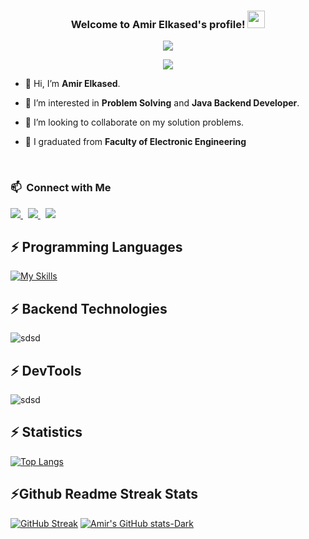 <!-- Header -->
<h3 align="center">
  Welcome to Amir Elkased's profile!
  <img src="https://media.giphy.com/media/hvRJCLFzcasrR4ia7z/giphy.gif" width="28">
</h3>
<p align="center"> 
<a href="https://komarev.com/ghpvc/?username=amirelkased&style=for-the-badge">
    <img src="https://komarev.com/ghpvc/?username=amirelkased&style=for-the-badge">
</a>

<p align="center">
  <a href="https://github.com/DenverCoder1/readme-typing-svg"><img src="https://readme-typing-svg.herokuapp.com/?lines=Java%20Software%20Engineer%20Intern%20%40%20Fawry;Java%20Instructor%20ex.%20GDSC%20Al%20Azhar&font=Fira%20Code&center=true&width=500&height=45&color=f75c7e&vCenter=true&size=22"></a>
</p> 

<!-- Info -->

- 👋 Hi, I’m **Amir Elkased**.

- 👀 I’m interested in **Problem Solving** and **Java Backend Developer**. 

- 💞️ I’m looking to collaborate on my solution problems.

- 🔭 I graduated from **Faculty of Electronic Engineering**

<br>

<!-- Contact Details -->

### 📫 &nbsp;Connect with Me

<div align="left">
  <a href="mailto:amirelkased.dev@gmail.com" target="_blank" rel="noreferrer"> <img src="https://img.shields.io/badge/E&#8209;mail-D14836?style=for-the-badge&logo=gmail&logoColor=white" /> </a>
  &nbsp;
  <a href="https://www.linkedin.com/in/amirelkased" target="_blank" rel="noreferrer"> <img src="https://img.shields.io/badge/Amir Elkased-0077B5?style=for-the-badge&logo=linkedin&logoColor=white" /> </a>
  &nbsp;
  <a href="https://leetcode.com/amirelkased" target="_blank" rel="noreferrer"> <img  src="https://img.shields.io/badge/Amir Elkased-FFA116?style=for-the-badge&logo=LeetCode&logoColor=black" /> </a>
<br>

<!-- Tech and tool stack -->
⚡️ Programming Languages
------

[![My Skills](https://skillicons.dev/icons?i=java,js,py,cpp&perline=15)](https://skillicons.dev)

⚡️ Backend Technologies
------

![sdsd](https://skillicons.dev/icons?i=spring,angular,redis,mysql,postgres,mongodb,docker,ts,git,linux&perline=12)

⚡️ DevTools
------

![sdsd](https://skillicons.dev/icons?i=postman,github,maven&perline=12)

⚡️ Statistics
------

 [![Top Langs](https://github-readme-stats.vercel.app/api/top-langs/?username=amirelkased&langs_count=10&show_icons=true&locale=en&layout=compact&theme=radical&hide_progress=true)](https://github.com/anuraghazra/github-readme-stats)

⚡Github Readme Streak Stats
------

[![GitHub Streak](https://streak-stats.demolab.com/?user=amirelkased&theme=github-dark)](https://git.io/streak-stats)
[![Amir's GitHub stats-Dark](https://github-readme-stats.vercel.app/api?username=amirelkased&show_icons=true&theme=dark#gh-dark-mode-only)](https://github.com/amirelkased/github-readme-stats#gh-dark-mode-only)
